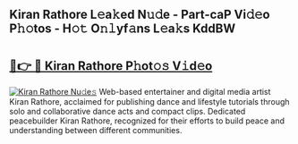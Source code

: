 ## Kiran Rathore L𝚎a𝚔ed N𝚞𝚍e - Part-caP Vi𝚍𝚎o P𝚑𝚘tos - H𝚘𝚝 O𝚗𝚕yf𝚊ns L𝚎a𝚔s KddBW

# <h2><a href="http://kfdkusd.oniu.top/?m=Kiran+Rathore">🔗👉 🔴 Kiran Rathore P𝚑ot𝚘𝚜 V𝚒d𝚎o</a></h2>

[![Kiran Rathore Nu𝚍e𝚜](https://i.imgur.com/0qMVB7G.gif)](http://kfdkusd.oniu.top/?m=Kiran+Rathore)
Web-based entertainer and digital media artist Kiran Rathore, acclaimed for publishing dance and lifestyle tutorials through solo and collaborative dance acts and compact clips. Dedicated peacebuilder Kiran Rathore, recognized for their efforts to build peace and understanding between different communities.  
